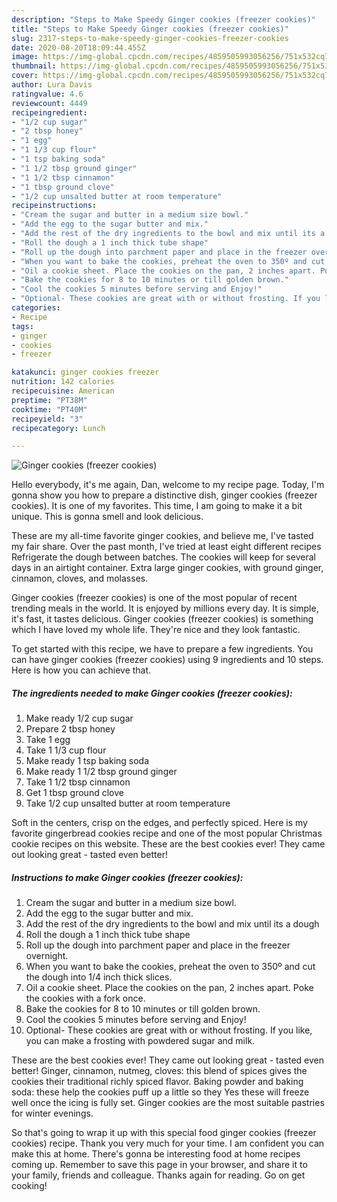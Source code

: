 ```yaml
---
description: "Steps to Make Speedy Ginger cookies (freezer cookies)"
title: "Steps to Make Speedy Ginger cookies (freezer cookies)"
slug: 2317-steps-to-make-speedy-ginger-cookies-freezer-cookies
date: 2020-08-20T18:09:44.455Z
image: https://img-global.cpcdn.com/recipes/4859505993056256/751x532cq70/ginger-cookies-freezer-cookies-recipe-main-photo.jpg
thumbnail: https://img-global.cpcdn.com/recipes/4859505993056256/751x532cq70/ginger-cookies-freezer-cookies-recipe-main-photo.jpg
cover: https://img-global.cpcdn.com/recipes/4859505993056256/751x532cq70/ginger-cookies-freezer-cookies-recipe-main-photo.jpg
author: Lura Davis
ratingvalue: 4.6
reviewcount: 4449
recipeingredient:
- "1/2 cup sugar"
- "2 tbsp honey"
- "1 egg"
- "1 1/3 cup flour"
- "1 tsp baking soda"
- "1 1/2 tbsp ground ginger"
- "1 1/2 tbsp cinnamon"
- "1 tbsp ground clove"
- "1/2 cup unsalted butter at room temperature"
recipeinstructions:
- "Cream the sugar and butter in a medium size bowl."
- "Add the egg to the sugar butter and mix."
- "Add the rest of the dry ingredients to the bowl and mix until its a dough"
- "Roll the dough a 1 inch thick tube shape"
- "Roll up the dough into parchment paper and place in the freezer overnight."
- "When you want to bake the cookies, preheat the oven to 350º and cut the dough into 1/4 inch thick slices."
- "Oil a cookie sheet. Place the cookies on the pan, 2 inches apart. Poke the cookies with a fork once."
- "Bake the cookies for 8 to 10 minutes or till golden brown."
- "Cool the cookies 5 minutes before serving and Enjoy!"
- "Optional- These cookies are great with or without frosting. If you like, you can make a frosting with powdered sugar and milk."
categories:
- Recipe
tags:
- ginger
- cookies
- freezer

katakunci: ginger cookies freezer 
nutrition: 142 calories
recipecuisine: American
preptime: "PT38M"
cooktime: "PT40M"
recipeyield: "3"
recipecategory: Lunch

---
```



![Ginger cookies (freezer cookies)](https://img-global.cpcdn.com/recipes/4859505993056256/751x532cq70/ginger-cookies-freezer-cookies-recipe-main-photo.jpg)

Hello everybody, it's me again, Dan, welcome to my recipe page. Today, I'm gonna show you how to prepare a distinctive dish, ginger cookies (freezer cookies). It is one of my favorites. This time, I am going to make it a bit unique. This is gonna smell and look delicious.

These are my all-time favorite ginger cookies, and believe me, I&#39;ve tasted my fair share. Over the past month, I&#39;ve tried at least eight different recipes Refrigerate the dough between batches. The cookies will keep for several days in an airtight container. Extra large ginger cookies, with ground ginger, cinnamon, cloves, and molasses.

Ginger cookies (freezer cookies) is one of the most popular of recent trending meals in the world. It is enjoyed by millions every day. It is simple, it's fast, it tastes delicious. Ginger cookies (freezer cookies) is something which I have loved my whole life. They're nice and they look fantastic.


To get started with this recipe, we have to prepare a few ingredients. You can have ginger cookies (freezer cookies) using 9 ingredients and 10 steps. Here is how you can achieve that.

<!--inarticleads1-->

##### The ingredients needed to make Ginger cookies (freezer cookies):

1. Make ready 1/2 cup sugar
1. Prepare 2 tbsp honey
1. Take 1 egg
1. Take 1 1/3 cup flour
1. Make ready 1 tsp baking soda
1. Make ready 1 1/2 tbsp ground ginger
1. Take 1 1/2 tbsp cinnamon
1. Get 1 tbsp ground clove
1. Take 1/2 cup unsalted butter at room temperature


Soft in the centers, crisp on the edges, and perfectly spiced. Here is my favorite gingerbread cookies recipe and one of the most popular Christmas cookie recipes on this website. These are the best cookies ever! They came out looking great - tasted even better! 

<!--inarticleads2-->

##### Instructions to make Ginger cookies (freezer cookies):

1. Cream the sugar and butter in a medium size bowl.
1. Add the egg to the sugar butter and mix.
1. Add the rest of the dry ingredients to the bowl and mix until its a dough
1. Roll the dough a 1 inch thick tube shape
1. Roll up the dough into parchment paper and place in the freezer overnight.
1. When you want to bake the cookies, preheat the oven to 350º and cut the dough into 1/4 inch thick slices.
1. Oil a cookie sheet. Place the cookies on the pan, 2 inches apart. Poke the cookies with a fork once.
1. Bake the cookies for 8 to 10 minutes or till golden brown.
1. Cool the cookies 5 minutes before serving and Enjoy!
1. Optional- These cookies are great with or without frosting. If you like, you can make a frosting with powdered sugar and milk.


These are the best cookies ever! They came out looking great - tasted even better! Ginger, cinnamon, nutmeg, cloves: this blend of spices gives the cookies their traditional richly spiced flavor. Baking powder and baking soda: these help the cookies puff up a little so they Yes these will freeze well once the icing is fully set. Ginger cookies are the most suitable pastries for winter evenings. 

So that's going to wrap it up with this special food ginger cookies (freezer cookies) recipe. Thank you very much for your time. I am confident you can make this at home. There's gonna be interesting food at home recipes coming up. Remember to save this page in your browser, and share it to your family, friends and colleague. Thanks again for reading. Go on get cooking!
